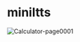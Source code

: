 # miniltts
![Calculator-page0001](https://user-images.githubusercontent.com/86082546/125188726-6c790c00-e252-11eb-822c-00262314d5c8.jpg)
